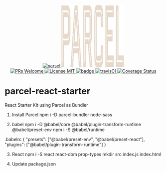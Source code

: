 <div align="center">
  <a href="https://github.com/webpack/webpack">
    <img width="200" height="200" src="https://parceljs.org/assets/parcel-front@2x.webp" alt="parsel" />
  </a>
  <a href="https://github.com/facebook/react">
    <img width="200" height="200" src="https://github.com/jorgemcdev/parcel-react-starter/blob/master/src/images/parcel-logo.svg" alt="react" />
  </a>
</div>
<div align="center">
  <a href="http://makeapullrequest.com">
    <img src="https://img.shields.io/badge/PRs-welcome-brightgreen.svg?style=flat-square" alt="PRs Welcome">
  </a>
  <a href="https://opensource.org/licenses/MIT">
    <img src="https://img.shields.io/badge/license-MIT-blue.svg?style=flat-square" alt="License MIT">
  </a>
  <a href="https://david-dm.org/jorgemcdev/parcel-react-starter">
    <img id="badge" src="https://david-dm.org/jorgemcdev/parcel-react-starter.svg" alt="badge" class="" data-reactid="68">
  </a>
  <a href="https://travis-ci.com/jorgemcdev/parcel-react-starter">
    <img src="https://travis-ci.com/jorgemcdev/parcel-react-starter.svg?branch=master" alt="travisCI">
  </a>
  <a href='https://coveralls.io/github/jorgemcdev/parcel-react-starter?branch=master'>
    <img src='https://coveralls.io/repos/github/jorgemcdev/parcel-react-starter/badge.svg?branch=master' alt='Coverage Status' />
  </a>
</div>

# parcel-react-starter

React Starter Kit using Parcel as Bundler

1. Install Parcel
   npm i -D parcel-bundler node-sass

2. babel
   npm i -D @babel/core @babel/plugin-transform-runtime @babel/preset-env
   npm i -S @babel/runtime

.babelrc
{
"presets": ["@babel/preset-env", "@babel/preset-react"],
"plugins": ["@babel/plugin-transform-runtime"]
}

3. React
   npm i -S react react-dom prop-types
   mkdir src
   index.js
   index.html

4. Update package.json
